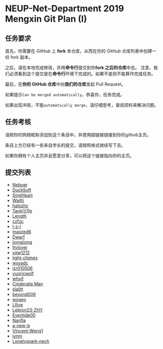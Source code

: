 # NEUP-Net-Department 2019 Mengxin Git Plan (I)
## 任务要求
首先，你需要在 GitHub 上 **fork** 本仓库，从而在你的 GitHub 仓库列表中创建一份 fork 副本。

之后，请在本地完成修改，并用**命令行**提交到你**fork 之后的仓库**中去。
注意，我们必须看到这个提交是在**命令行**环境下完成的。如果不是则不能算作完成任务。

最后，在**你的 GitHub 仓库**中向**我们的仓库**发起 Pull Request。

如果提示`Can be merged automatically`，恭喜你，任务完成。

如果出现冲突，不能`automatically merge`，请仔细思考，查阅资料来解决问题。

## 任务考核
请把你的网络昵称添加到这个条目中，并使用超链接链接到你的github主页。

条目上方已经有一些来自学长的提交，请按照格式继续写下去。

如果你拥有个人主页并且愿意分享，可以把这个链接指向你的主页。


## 提交列表
- [Neboer](https://github.com/Neboer)
- [DuckSoft](https://www.ducksoft.site/)
- [SingHeart](https://github.com/xinjiempolde)
- [Waitti](https://github.com/Waitti-long)
- [halozhy](https://github.com/halozhy)
- [Tank[i\1]e](https://github.com/Tank1e)
- [Length](https://github.com/3047927842)
- [czfzc](https://github.com/czfzc)
- [l-z-l](https://github.com/l-z-l)
- [maxzed6](https://github.com/maxzed6)
- [Dwarf](https://github.com/TrisSSS)
- [jiongjiong](https://github.com/jiongjiongsir)
- [ltylover](https://github.com/ltylover)
- [yqw1212](https://github.com/yqw1212)
- [light-chimes](https://github.com/light-chimes)
- [wsyadc](https://github.com/wsyadc)
- [lzr010506](https://github.com/lzr010506)
- [yuoricwolf](https://github.com/yuoricwolf)
- [whyif](https://github.com/whyif)
- [Cinderalla Man](https://github.com/LGQ23333)
- [slalitt](https://github.com/slalitt)
- [beyond009](https://github.com/beyond009)
- [wsgeo](https://github.com/wsgeo)
- [Lllive](https://github.com/Lllive)
- [Lebron23-ZHY](https://github.com/Lebron23-ZHY)
- [Eventide00](https://github.com/Eventide00)
- [Nan1la](https://github.com/Nan1la)
- [a-new-b](https://a-new-b.github.io/)
- [Vincent-Weng1](https://github.com/Vincent-Weng1)
- [ivnm](https://github.com/iv-nm)
- [Lonelyspark-nech](https://github.com/Lonelyspark-nech)

